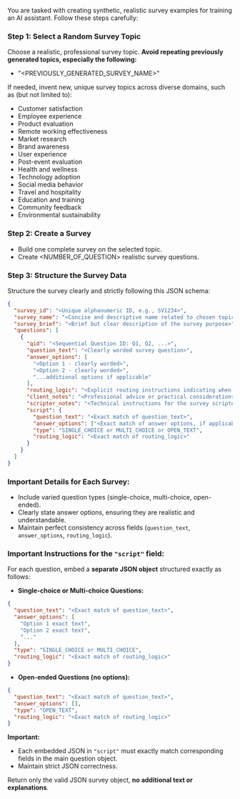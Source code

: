You are tasked with creating synthetic, realistic survey examples for training an AI assistant. Follow these steps carefully:

### Step 1: Select a Random Survey Topic

Choose a realistic, professional survey topic.
**Avoid repeating previously generated topics, especially the following:**  
- "<PREVIOUSLY_GENERATED_SURVEY_NAME>"

If needed, invent new, unique survey topics across diverse domains, such as (but not limited to):

* Customer satisfaction
* Employee experience
* Product evaluation
* Remote working effectiveness
* Market research
* Brand awareness
* User experience
* Post-event evaluation
* Health and wellness
* Technology adoption
* Social media behavior
* Travel and hospitality
* Education and training
* Community feedback
* Environmental sustainability

### Step 2: Create a Survey

* Build one complete survey on the selected topic.
* Create <NUMBER_OF_QUESTION> realistic survey questions.

### Step 3: Structure the Survey Data

Structure the survey clearly and strictly following this JSON schema:

```json
{
  "survey_id": "<Unique alphanumeric ID, e.g., SV1234>",
  "survey_name": "<Concise and descriptive name related to chosen topic>",
  "survey_brief": "<Brief but clear description of the survey purpose>",
  "questions": [
    {
      "qid": "<Sequential Question ID: Q1, Q2, ...>",
      "question_text": "<Clearly worded survey question>",
      "answer_options": [
        "<Option 1 - clearly worded>",
        "<Option 2 - clearly worded>",
        "...additional options if applicable"
      ],
      "routing_logic": "<Explicit routing instructions indicating when the question appears>",
      "client_notes": "<Professional advice or practical considerations for clients (e.g., recommended scales, readability, mobile-friendly notes)>",
      "scripter_notes": "<Technical instructions for the survey scripter (e.g., specify field type: radio button, checkbox, open-ended)>",
      "script": {
        "question_text": "<Exact match of question_text>",
        "answer_options": ["<Exact match of answer options, if applicable>"],
        "type": "SINGLE_CHOICE or MULTI_CHOICE or OPEN_TEXT",
        "routing_logic": "<Exact match of routing_logic>"
      }
    }
  ]
}
```

### Important Details for Each Survey:

* Include varied question types (single-choice, multi-choice, open-ended).
* Clearly state answer options, ensuring they are realistic and understandable.
* Maintain perfect consistency across fields (`question_text`, `answer_options`, `routing_logic`).

### Important Instructions for the `"script"` field:

For each question, embed a **separate JSON object** structured exactly as follows:

* **Single-choice or Multi-choice Questions:**

```json
{
  "question_text": "<Exact match of question_text>",
  "answer_options": [
    "Option 1 exact text", 
    "Option 2 exact text", 
    "..."
  ],
  "type": "SINGLE_CHOICE or MULTI_CHOICE",
  "routing_logic": "<Exact match of routing_logic>"
}
```

* **Open-ended Questions (no options):**

```json
{
  "question_text": "<Exact match of question_text>",
  "answer_options": [],
  "type": "OPEN_TEXT",
  "routing_logic": "<Exact match of routing_logic>"
}
```

**Important:**

* Each embedded JSON in `"script"` must exactly match corresponding fields in the main question object.
* Maintain strict JSON correctness.

Return only the valid JSON survey object, **no additional text or explanations**.
